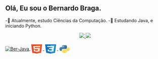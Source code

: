 <!--- 👋 Hi, I’m @berbraga ;

- 👀 I’m interested in learning, sports, I cook a little;

- 🌱 I’m currently learning to programing in java, python, C++, and others;

- 💞️ I’m looking to collaborate on, for now , i looking to collaborate in school projects. I start at my university in february 2020;

- 📫 How to reach me ?

- you can ranch me in : 
- instagram: @_bsb767 ;
- twitter: @bernardo_sbraga ;
--->
## Olá, Eu sou o Bernardo Braga.
  
  -📘 Atualmente, estudo Ciências da Computação.
  -📘 Estudando Java, e iniciando Python.


<div align="center">
  <a href="https://github.com/berbraga">
  <img height="147em" src="https://github-readme-stats.vercel.app/api?username=berbraga&show_icons=true&theme=cobalt&include_all_commits=true&count_private=true"/>
  <img height="147em" src="https://github-readme-stats.vercel.app/api/top-langs/?username=berbraga&layout=compact&langs_count=7&theme=cobalt"/>
</div>

<div style="display: inline_block"><br>
  <img align="center" alt="Ber-Java" height="30" width="40" src="https://cdn.jsdelivr.net/gh/devicons/devicon/icons/java/java-original.svg">
  <img align="center" alt="Ber-HTML" height="30" width="40" src="https://raw.githubusercontent.com/devicons/devicon/master/icons/html5/html5-original.svg">
  <img align="center" alt="Ber-CSS" height="30" width="40" src="https://raw.githubusercontent.com/devicons/devicon/master/icons/css3/css3-original.svg">
  <img align="center" alt="Ber-Python" height="30" width="40" src="https://raw.githubusercontent.com/devicons/devicon/master/icons/python/python-original.svg">
 
  <!--<img align="center" alt="Ber-Js" height="30" width="40" src="https://raw.githubusercontent.com/devicons/devicon/master/icons/javascript/javascript-plain.svg">-->
  <!--<img align="center" alt="Ber-Ts" height="30" width="40" src="https://raw.githubusercontent.com/devicons/devicon/master/icons/typescript/typescript-plain.svg">-->
  <!--<img align="center" alt="Rafa-Csharp" height="30" width="40" src="https://raw.githubusercontent.com/devicons/devicon/master/icons/csharp/csharp-original.svg">-->
 <!-- <img align="right" alt="Rafa-pic" height="150" style="border-radius:50px;" src="insira a url do gif/foto que quiser colocar">--->
</div>
  
  ##

  
  
  
  
  
  
  
  
  
  
  
  
  
  
  
  
  
  
  
  
  
  
  
  
  
  
  
  
  
  
  
  
